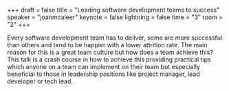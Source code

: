 +++
draft = false
title = "Leading software development teams to success"
speaker = "joanmcaleer"
keynote = false
lightning = false
time = "3"
room = "2"
+++

Every software development team has to deliver, some are more successful than others and tend to be happier with a lower attrition rate.  The main reason for this is a great team culture but how does a team achieve this?  This talk is a crash course in how to achieve this providing practical tips which anyone on a team can implement on their team but especially beneficial to those in leadership positions like project manager, lead developer or tech lead.